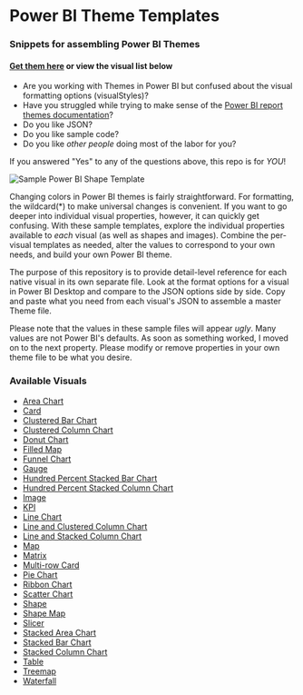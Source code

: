 # Power BI Theme Templates
### Snippets for assembling Power BI Themes

#### [Get them here](https://github.com/deldersveld/PowerBI-ThemeTemplates) or view the visual list below

- Are you working with Themes in Power BI but confused about the visual formatting options (visualStyles)?  
- Have you struggled while trying to make sense of the [Power BI report themes documentation](https://docs.microsoft.com/en-us/power-bi/desktop-report-themes)?  
- Do you like JSON?  
- Do you like sample code?
- Do you like *other people* doing most of the labor for you?

If you answered "Yes" to any of the questions above, this repo is for *YOU*!

![Sample Power BI Shape Template](https://github.com/deldersveld/PowerBI-ThemeTemplates/raw/9e4ac640b9087ae30f4f7ad2b3fdaf9b0e1a592e/ShapeTemplate.PNG "Sample Shape Template")

Changing colors in Power BI themes is fairly straightforward. For formatting, the wildcard(*) to make universal changes is convenient. If you want to go deeper into individual visual properties, however, it can quickly get confusing. With these sample templates, explore the individual properties available to *each* visual (as well as shapes and images). Combine the per-visual templates as needed, alter the values to correspond to your own needs, and build your own Power BI theme.

The purpose of this repository is to provide detail-level reference for each native visual in its own separate file. Look at the format options for a visual in Power BI Desktop and compare to the JSON options side by side. Copy and paste what you need from each visual's JSON to assemble a master Theme file.

Please note that the values in these sample files will appear *ugly*. Many values are not Power BI's defaults. As soon as something worked, I moved on to the next property. Please modify or remove properties in your own theme file to be what you desire.

### Available Visuals  

- [Area Chart](https://github.com/deldersveld/PowerBI-ThemeTemplates/blob/master/Area.json)  
- [Card](https://github.com/deldersveld/PowerBI-ThemeTemplates/blob/master/Card.json)  
- [Clustered Bar Chart](https://github.com/deldersveld/PowerBI-ThemeTemplates/blob/master/ClusteredBar.json)  
- [Clustered Column Chart](https://github.com/deldersveld/PowerBI-ThemeTemplates/blob/master/ClusteredColumn.json)  
- [Donut Chart](https://github.com/deldersveld/PowerBI-ThemeTemplates/blob/master/Donut.json)  
- [Filled Map](https://github.com/deldersveld/PowerBI-ThemeTemplates/blob/master/FilledMap.json)  
- [Funnel Chart](https://github.com/deldersveld/PowerBI-ThemeTemplates/blob/master/Funnel.json)  
- [Gauge](https://github.com/deldersveld/PowerBI-ThemeTemplates/blob/master/Gauge.json)  
- [Hundred Percent Stacked Bar Chart](https://github.com/deldersveld/PowerBI-ThemeTemplates/blob/master/HundredPercentStackedBar.json)  
- [Hundred Percent Stacked Column Chart](https://github.com/deldersveld/PowerBI-ThemeTemplates/blob/master/HundredPercentStackedColumn.json)  
- [Image](https://github.com/deldersveld/PowerBI-ThemeTemplates/blob/master/Image.json)  
- [KPI](https://github.com/deldersveld/PowerBI-ThemeTemplates/blob/master/KPI.json)  
- [Line Chart](https://github.com/deldersveld/PowerBI-ThemeTemplates/blob/master/Line.json)  
- [Line and Clustered Column Chart](https://github.com/deldersveld/PowerBI-ThemeTemplates/blob/master/LineClusteredColumnCombo.json)  
- [Line and Stacked Column Chart](https://github.com/deldersveld/PowerBI-ThemeTemplates/blob/master/LineStackedColumnCombo.json)  
- [Map](https://github.com/deldersveld/PowerBI-ThemeTemplates/blob/master/Map.json)  
- [Matrix](https://github.com/deldersveld/PowerBI-ThemeTemplates/blob/master/Matrix.json)  
- [Multi-row Card](https://github.com/deldersveld/PowerBI-ThemeTemplates/blob/master/MultirowCard.json)  
- [Pie Chart](https://github.com/deldersveld/PowerBI-ThemeTemplates/blob/master/Pie.json)  
- [Ribbon Chart](https://github.com/deldersveld/PowerBI-ThemeTemplates/blob/master/Ribbon.json)  
- [Scatter Chart](https://github.com/deldersveld/PowerBI-ThemeTemplates/blob/master/ScatterChart.json)  
- [Shape](https://github.com/deldersveld/PowerBI-ThemeTemplates/blob/master/Shape.json)  
- [Shape Map](https://github.com/deldersveld/PowerBI-ThemeTemplates/blob/master/ShapeMap.json)  
- [Slicer](https://github.com/deldersveld/PowerBI-ThemeTemplates/blob/master/Slicer.json)  
- [Stacked Area Chart](https://github.com/deldersveld/PowerBI-ThemeTemplates/blob/master/StackedArea.json)  
- [Stacked Bar Chart](https://github.com/deldersveld/PowerBI-ThemeTemplates/blob/master/StackedBar.json)  
- [Stacked Column Chart](https://github.com/deldersveld/PowerBI-ThemeTemplates/blob/master/StackedColumn.json)  
- [Table](https://github.com/deldersveld/PowerBI-ThemeTemplates/blob/master/Table.json)  
- [Treemap](https://github.com/deldersveld/PowerBI-ThemeTemplates/blob/master/Treemap.json)  
- [Waterfall](https://github.com/deldersveld/PowerBI-ThemeTemplates/blob/master/Waterfall.json)  

